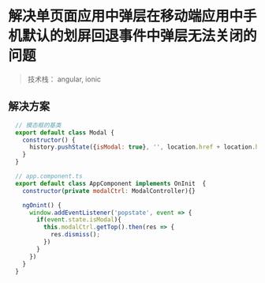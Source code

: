 # 解决单页面应用中弹层在移动端应用中手机默认的划屏回退事件中弹层无法关闭的问题
> 技术栈： angular, ionic

## 解决方案
```javascript
  // 模态框的基类
  export default class Modal {
    constructor() {
      history.pushState({isModal: true}, '', location.href + location.hash);
    }
  }

  // app.component.ts
  export default class AppComponent implements OnInit  {
    constructor(private modalCtrl: ModalController){}

    ngOnint() {
      window.addEventListener('popstate', event => {
        if(event.state.isModal){
          this.modalCtrl.getTop().then(res => {
            res.dismiss();
          })
        }
      })
    }
  }
```

